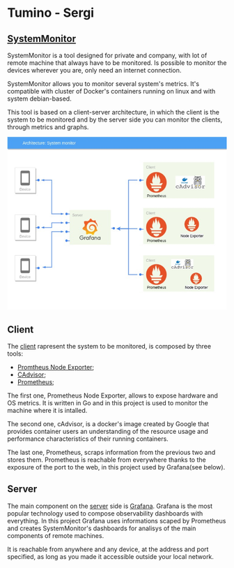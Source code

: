 # Tumino - Sergi

## [SystemMonitor](SystemMonitor)

SystemMonitor is a tool designed for private and company, with lot of remote machine that always have to be monitored. Is possible to monitor the devices wherever you are, only need an internet connection.

SystemMonitor allows you to monitor several system's metrics. It's compatible with cluster of Docker's containers running on linux and with system debian-based.

This tool is based on a client-server architecture, in which the client is the system to be monitored and by the server side you can monitor the clients, through metrics and graphs.

![Architecture](projectImage.jpg)

## Client

The [client](SystemMonitor/Client) rapresent the system to be monitored, is composed by three tools:
- [Promtheus Node Exporter](https://github.com/prometheus/node_exporter);
- [CAdvisor](https://github.com/google/cadvisor);
- [Prometheus](https://prometheus.io/);

The first one, Prometheus Node Exporter, allows to expose hardware and OS metrics. It is written in Go and in this project is used to monitor the machine where it is intalled.

The second one, cAdvisor, is a docker's image created by Google that provides container users an understanding of the resource usage and performance characteristics of their running containers.

The last one, Prometheus, scraps information from the previous two and stores them. Prometheus is reachable from everywhere thanks to the exposure of the port to the web, in this project used by Grafana(see below).  

## Server

The main component on the [server](SystemMonitor/Server) side is [Grafana](https://grafana.com/). 
Grafana is the most popular technology used to compose observability dashboards with everything. 
In this project Grafana uses informations scaped by Prometheus and creates SystemMonitor's dashboards for analisys of the main components of remote machines.

It is reachable from anywhere and any device, at the address and port specified, as long as you made it accessible outside your local network. 
